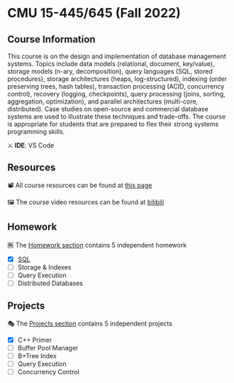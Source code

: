 # CMU 15-445/645 (Fall 2022)

## Course Information
This course is on the design and implementation of database management systems. Topics include data models (relational, document, key/value), storage models (n-ary, decomposition), query languages (SQL, stored procedures), storage architectures (heaps, log-structured), indexing (order preserving trees, hash tables), transaction processing (ACID, concurrency control), recovery (logging, checkpoints), query processing (joins, sorting, aggregation, optimization), and parallel architectures (multi-core, distributed). Case studies on open-source and commercial database systems are used to illustrate these techniques and trade-offs. The course is appropriate for students that are prepared to flex their strong systems programming skills. 

⚔ **IDE**: VS Code

## Resources
📽 All course resources can be found at [this page](https://15445.courses.cs.cmu.edu/fall2022/)

🖼 The course video resources can be found at [bilibili](https://www.bilibili.com/video/BV1HR4y1S7P4/?spm_id_from=333.337.search-card.all.click&vd_source=d852e5a7da2d5b6a99531e5dd2f76049)


## Homework
🈚 The [Homework section](https://github.com/Ouhznehc/CMU-DB/tree/main/Homework) contains 5 independent homework
- [x] [SQL](https://github.com/Ouhznehc/CMU-DB/tree/main/Homework/%231-SQL)
- [ ] Storage & Indexes
- [ ] Query Execution
- [ ] Distributed Databases

## Projects

🎭 The [Projects section](https://github.com/Ouhznehc/CMU-DB/tree/main/Project) contains 5 independent projects
- [x] C++ Primer
- [ ] Buffer Pool Manager
- [ ] B+Tree Index
- [ ] Query Execution
- [ ] Concurrency Control 
